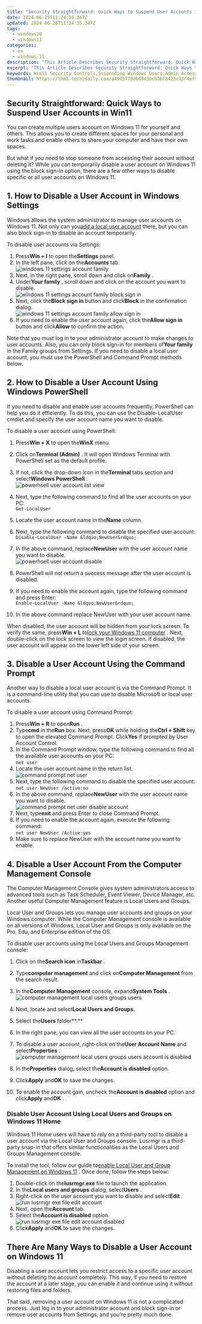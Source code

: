 ```yaml
---
title: "Security Straightforward: Quick Ways to Suspend User Accounts in Win11"
date: 2024-06-25T11:24:35.347Z
updated: 2024-06-26T11:24:35.347Z
tags:
  - windows10
  - windows11
categories:
  - os
  - windows 11
description: "This Article Describes Security Straightforward: Quick Ways to Suspend User Accounts in Win11"
excerpt: "This Article Describes Security Straightforward: Quick Ways to Suspend User Accounts in Win11"
keywords: Win11 Security Controls,Suspending Windows Users,Admin Access Limitation,Immediate Account Lockout,User Management Tools,Secure Windows Environment,Efficient PC Safety
thumbnail: https://thmb.techidaily.com/a49d5779dbd8d3bcb3bf8423c93f4ef941ba145d1cb34757b006a9b7dc8bcdff.jpeg
---
```


## Security Straightforward: Quick Ways to Suspend User Accounts in Win11

 You can create multiple users account on Windows 11 for yourself and others. This allows you to create different spaces for your personal and work tasks and enable others to share your computer and have their own spaces.

 But what if you need to stop someone from accessing their account without deleting it? While you can temporarily disable a user account on Windows 11 using the block sign-in option, there are a few other ways to disable specific or all user accounts on Windows 11.

## 1\. How to Disable a User Account in Windows Settings

 Windows allows the system administrator to manage user accounts on Windows 11\. Not only can you[add a local user account](https://www.makeuseof.com/windows-11-create-local-user-account/) there, but you can also block sign-in to disable an account temporarily.

To disable user accounts via Settings:

1. Press**Win + I** to open the**Settings** panel.
2. In the left pane, click on the**Accounts** tab.  
![windows 11 settings account family](https://static1.makeuseofimages.com/wordpress/wp-content/uploads/2022/12/windows-11-settings-account-family-1.jpg)
3. Next, in the right pane, scroll down and click on**Family** .
4. Under**Your family** , scroll down and click on the account you want to disable.  
![windows 11 settings account family block sign in](https://static1.makeuseofimages.com/wordpress/wp-content/uploads/2022/12/windows-11-settings-account-family-block-sign-in-1.jpg)
5. Next, click the**Block sign in** button and click**Block** in the confirmation dialog.  
![windows 11 settings account family allow sign in](https://static1.makeuseofimages.com/wordpress/wp-content/uploads/2022/12/windows-11-settings-account-family-allow-sign-in-1.jpg)
6. If you need to enable the user account again, click the**Allow sign in** button and click**Allow** to confirm the action.

 Note that you must log in to your administrator account to make changes to user accounts. Also, you can only block sign-in for members of**Your family** in the Family groups from Settings. If you need to disable a local user account, you must use the PowerShell and Command Prompt methods below.

## 2\. How to Disable a User Account Using Windows PowerShell

 If you need to disable and enable user accounts frequently, PowerShell can help you do it efficiently. To do this, you can use the Disable-LocalUser cmdlet and specify the user account name you want to disable.

To disable a user account using PowerShell:

1. Press**Win + X** to open the**WinX** menu.
2. Click on**Terminal (Admin)** . It will open Windows Terminal with PowerShell set as the default profile.
3. If not, click the drop-down icon in the**Terminal** tabs section and select**Windows PowerShell** .  
![powerhsell user account list view](https://static1.makeuseofimages.com/wordpress/wp-content/uploads/2022/12/powerhsell-user-account-list-view.jpg)
4. Next, type the following command to find all the user accounts on your PC:  
`Get-LocalUser`
5. Locate the user account name in the**Name** column.

1. Next, type the following command to disable the specified user account:  
`Disable-LocalUser -Name &ldquo;NewUser&rdquo;`
2. In the above command, replace**NewUser** with the user account name you want to disable.  
![powerhsell user account disable](https://static1.makeuseofimages.com/wordpress/wp-content/uploads/2022/12/powerhsell-user-account-disable.jpg)
3. PowerShell will not return a success message after the user account is disabled.
4. If you need to enable the account again, type the following command and press Enter:  
`Enable-LocalUser -Name &ldquo;NewUser&rdquo;`
5. In the above command replace NewUser with your user account name.

 When disabled, the user account will be hidden from your lock screen. To verify the same, press**Win + L** to[lock your Windows 11 computer](https://www.makeuseof.com/windows-11-ways-to-lock/) . Next, double-click on the lock screen to view the login screen. If disabled, the user account will appear on the lower left side of your screen.

## 3\. Disable a User Account Using the Command Prompt

 Another way to disable a local user account is via the Command Prompt. It is a command-line utility that you can use to disable Microsoft or local user accounts.

To disable a user account using Command Prompt:

1. Press**Win + R** to open**Run** .
2. Type**cmd** in the**Run** box. Next, press**OK** while holding the**Ctrl + Shift** key to open the elevated Command Prompt. Click**Yes** if prompted by User Account Control.
3. In the Command Prompt window, type the following command to find all the available user accounts on your PC:  
`net user`
4. Locate the user account name in the return list.  
![command prompt net user](https://static1.makeuseofimages.com/wordpress/wp-content/uploads/2022/12/command-prompt-net-user.jpg)
5. Next, type the following command to disable the specified user account:  
`net user NewUser /active:no`
6. In the above command, replace**NewUser** with the user account name you want to disable.  
![command prompt net user disable account](https://static1.makeuseofimages.com/wordpress/wp-content/uploads/2022/12/command-prompt-net-user-disable-account.jpg)
7. Next, type**exit** and press Enter to close Command Prompt.
8. If you need to enable the account again, execute the following command:  
`net user NewUser /Active:yes`
9. Make sure to replace NewUser with the account name you want to enable.

## 4\. Disable a User Account From the Computer Management Console

 The Computer Management Console gives system administrators access to advanced tools such as Task Scheduler, Event Viewer, Device Manager, etc. Another useful Computer Management feature is Local Users and Groups.

 Local User and Groups lets you manage user accounts and groups on your Windows computer. While the Computer Management console is available on all versions of Windows, Local User and Groups is only available on the Pro, Edu, and Enterprise edition of the OS.

 To disable user accounts using the Local Users and Groups Management console:

1. Click on the**Search icon** in**Taskbar** .
2. Type**computer management** and click on**Computer Management** from the search result.
3. In the**Computer Management** console, expand**System Tools** .  
![computer management local users groups users](https://static1.makeuseofimages.com/wordpress/wp-content/uploads/2022/12/computer-managemnet-local-users-groups-users.jpg)
4. Next, locate and select**Local Users and Groups.**
5. Select the**Users** folder**.**

1. In the right pane, you can view all the user accounts on your PC.
2. To disable a user account, right-click on the**User Account Name** and select**Properties** .  
![computer management local users groups users account is disabled](https://static1.makeuseofimages.com/wordpress/wp-content/uploads/2022/12/computer-managemnet-local-users-groups-users-account-is-disabled.jpg)
3. In the**Properties** dialog, select the**Account is disabled** option.
4. Click**Apply** and**OK** to save the changes.
5. To enable the account gain, uncheck the**Account is disabled** option and click**Apply** and**OK** .

### Disable User Account Using Local Users and Groups on Windows 11 Home

 Windows 11 Home users will have to rely on a third-party tool to disable a user account via the Local User and Groups console. Lusrmgr is a third-party snap-in that offers similar functionalities as the Local Users and Groups Management console.

 To install the tool, follow our guide to[enable Local User and Group Management on Windows 11](https://www.makeuseof.com/windows-home-edition-enable-local-user-group-management/) . Once done, follow the steps below:

1. Double-click on the**lusrmgr.exe** file to launch the application.
2. In the**Local users and groups** dialog, select**Users** .
3. Right-click on the user account you want to disable and select**Edit** .  
![run lusrmgr exe file edit account](https://static1.makeuseofimages.com/wordpress/wp-content/uploads/2022/12/run-lusrmgr-exe-file-edit-account.jpg)
4. Next, open the**Account** tab.
5. Select the**Account is disabled** option.  
![run lusrmgr exe file edit account disabled](https://static1.makeuseofimages.com/wordpress/wp-content/uploads/2022/12/run-lusrmgr-exe-file-edit-account-disabled.jpg)
6. Click**Apply** and**OK** to save the changes.

## There Are Many Ways to Disable a User Account on Windows 11

 Disabling a user account lets you restrict access to a specific user account without deleting the account completely. This way, if you need to restore the account at a later stage, you can enable it and continue using it without restoring files and folders.

 That said, removing a user account on Windows 11 is not a complicated process. Just log in to your administrator account and block sign-in or remove user accounts from Settings, and you're pretty much done.

<ins class="adsbygoogle"
     style="display:block"
     data-ad-format="autorelaxed"
     data-ad-client="ca-pub-7571918770474297"
     data-ad-slot="1223367746"></ins>



<ins class="adsbygoogle"
     style="display:block"
     data-ad-client="ca-pub-7571918770474297"
     data-ad-slot="8358498916"
     data-ad-format="auto"
     data-full-width-responsive="true"></ins>


